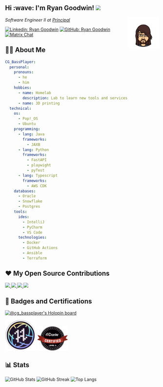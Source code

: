 <h2>Hi :wave: I'm Ryan Goodwin! <img src="https://media.giphy.com/media/1PM4WKF1nvpgEupO0w/giphy.gif" width=50 /></h2>
<img src="img/CG_BassPlayer.png" alt="bitmoji" align="right" width="20%">
<p><em>Software Engineer II at <a href="https://www.principal.com/">Principal</a></em></p>

<!-- [![Twitter: Ryan_Goodwin_](https://img.shields.io/twitter/follow/Ryan_Goodwin_?label=Twitter&logo=Twitter&logoColor=2f97c1&color=0cf574&style=plastic)](https://www.twitter.com/Ryan_Goodwin_) -->
[![Linkedin: Ryan Goodwin](https://img.shields.io/badge/Linkedin-Connect-blue?color=0cf574&logo=Linkedin&logoColor=2f97c1&style=plastic)](https://www.linkedin.com/in/ryan-goodwin-2b396b161/)
[![GitHub: Ryan Goodwin](https://img.shields.io/github/followers/CGBassPlayer?color=0cf574&logo=GitHub&style=plastic)](https://www.github.com/CGBassPlayer)
[![Matrix Chat](https://img.shields.io/badge/Matrix-%40cg__bassplayer%3Amatrix.org-blue?style=plastic)](https://matrix.to/#/@cg_bassplayer:matrix.org)

## :man_technologist: About Me

```yaml
CG_BassPlayer:
  personal:
    pronouns:
      - he
      - him
    hobbies:
      - name: Homelab
        description: Lab to learn new tools and services
      - name: 3D printing
  technical:
    os:
      - Pop!_OS
      - Ubuntu
    programming:
      - lang: Java
        frameworks:
          - JAXB
      - lang: Python
        frameworks:
          - FastAPI
          - playwight
          - pyTest
      - lang: Typescript
        frameworks:
          - AWS CDK
    databases:
      - Oracle
      - Snowflake
      - Postgres
    tools:
      ides:
        - IntelliJ
        - PyCharm
        - VS Code
      technologies:
        - Docker
        - GitHub Actions
        - Ansible
        - Terraform
```

## :heart: My Open Source Contributions

<a href="https://github.com/JupiterBroadcasting/jupiterbroadcasting.com">
    <img src="https://github-readme-stats.vercel.app/api/pin/?username=JupiterBroadcasting&repo=jupiterbroadcasting.com&theme=blue-green" width="49.5%" />
</a>
<a href="https://github.com/OpenLightingProject/open-fixture-library">
    <img src="https://github-readme-stats.vercel.app/api/pin/?username=OpenLightingProject&repo=open-fixture-library&theme=blue-green" width="49.5%" />
</a>
<a href="https://github.com/microsoft/playwright-pytest">
    <img src="https://github-readme-stats.vercel.app/api/pin/?username=microsoft&repo=playwright-pytest&theme=blue-green" width="49.5%" />
</a>
<a href="https://github.com/CGBassPlayer/seedtuber">
    <img src="https://github-readme-stats.vercel.app/api/pin/?username=CGBassPlayer&repo=seedtuber&theme=blue-green" width="49.5%" />
</a>
<!-- <a href="https://github.com/JupiterBroadcasting/show-scraper">
    <img src="https://github-readme-stats.vercel.app/api/pin/?username=JupiterBroadcasting&repo=show-scraper&theme=blue-green" width="49.5%" />
</a>
<a href="https://github.com/juliushaertl/nextcloud-docker-dev">
    <img src="https://github-readme-stats.vercel.app/api/pin/?username=juliushaertl&repo=nextcloud-docker-dev&theme=blue-green" width="49.5%" />
</a> -->
<!-- <a href="https://github.com/CGBassPlayer/zeronote-docker">
    <img src="https://github-readme-stats.vercel.app/api/pin/?username=CGBassPlayer&repo=zeronote-docker&theme=blue-green" width="49.5%" />
</a> -->

## :star2: Badges and Certifications
[![@cg_bassplayer's Holopin board](https://holopin.me/cg_bassplayer)](https://holopin.io/@cg_bassplayer)
<div>
    <a href="https://dev.to/cg_bassplayer"><img src="img/badges/hacktoberfest-badge-1024x1024.png" alt="hacktoberfest badge" width="20%" /></a>
    <a href="https://www.audinate.com/meet-dante"><img src="img/badges/dante_certified_seal_level3.png" alt="hacktoberfest badge" width="20%" /></a>
</div>

## :bar_chart: Stats

<div>
    <img src="https://github-readme-stats.vercel.app/api?username=CGBassPlayer&theme=blue-green&count_private=true&show_icons=true" alt="GitHub Stats" width="49.7%" />
    <img src="https://github-readme-streak-stats.herokuapp.com/?user=CGBassPlayer&count_private=true&theme=blue-green" alt="GitHub Streak" width="49.7%" />
    <img src="https://github-readme-stats.vercel.app/api/top-langs/?username=CGBassPlayer&langs_count=4&theme=blue-green" alt="Top Langs" />
</div>
